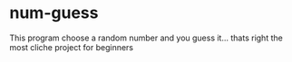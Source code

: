 # num-guess
 This program choose a random number and you guess it... thats right the most cliche project for beginners
